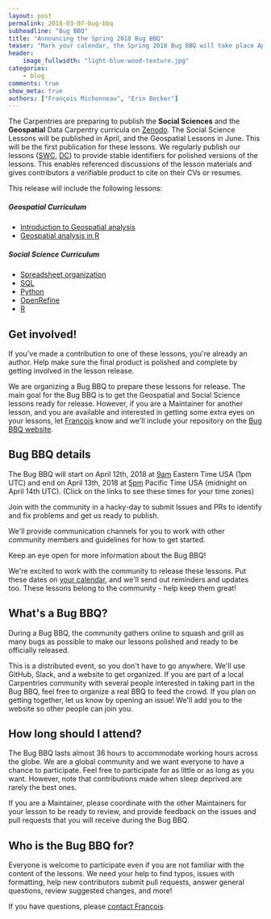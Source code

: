 ```yaml
---
layout: post
permalink: 2018-03-07-bug-bbq
subheadline: "Bug BBQ"
title: "Announcing the Spring 2018 Bug BBQ"
teaser: "Mark your calendar, the Spring 2018 Bug BBQ will take place April 12-13!"
header:
    image_fullwidth: "light-blue-wood-texture.jpg"
categories:
    - blog
comments: true
show_meta: true
authors: ["François Michonneau", "Erin Becker"]
---
```



The Carpentries are preparing to publish the **Social Sciences** and the **Geospatial** Data Carpentry curricula on [Zenodo](https://zenodo.org/). The Social Science Lessons will be published in April, and the Geospatial Lessons in June. This will be the first 
publication for these lessons. We regularly publish our lessons ([SWC](https://zenodo.org/communities/swcarpentry/), [DC](https://zenodo.org/communities/datacarpentry/)) 
to provide stable identifiers for polished versions of
the lessons. This enables referenced discussions of the lesson materials and gives contributors a verifiable product to cite on their CVs 
or resumes.

This release will include the following lessons:

##### Geospatial Curriculum

* [Introduction to Geospatial analysis](https://github.com/datacarpentry/r-spatial-data-management-intro)
* [Geospatial analysis in R](https://github.com/datacarpentry/R-spatial-raster-vector-lesson)

##### Social Science Curriculum

* [Spreadsheet organization](https://github.com/datacarpentry/spreadsheets-socialsci)
* [SQL](https://github.com/datacarpentry/sql-socialsci)
* [Python](https://github.com/datacarpentry/python-socialsci)
* [OpenRefine](https://github.com/datacarpentry/openrefine-socialsci)
* [R](https://github.com/datacarpentry/r-socialsci)


## Get involved!

If you've made a contribution to one of these lessons, you're already an author. Help make sure the final product is polished and complete by getting involved in the lesson release.

We are organizing a Bug BBQ to prepare these lessons for release. The main goal for the Bug BBQ is to get the Geospatial and Social Science lessons ready for release. However, if you are a Maintainer for another lesson, and you are available and interested in getting some extra eyes on your lessons, let [François](mailto:francois@carpentries.org) know and we'll include your repository on the [Bug BBQ website](https://carpentries.github.io/2018-04-bug-bbq/index.html).


## Bug BBQ details

The Bug BBQ will start on April 12th, 2018 at [9am](https://www.timeanddate.com/worldclock/fixedtime.html?msg=Spring+2018+Carpentries+Bug+BBQ+--+Start&iso=20180412T13) Eastern Time USA (1pm UTC) and end on April 13th, 2018 at [5pm](https://www.timeanddate.com/worldclock/fixedtime.html?msg=Spring+2018+Carpentries+Bug+BBQ+--+End&iso=20180414T00) Pacific Time USA (midnight on April 14th UTC). (Click on the links to see these times for your time zones)

Join with the community in a hacky-day to submit Issues and PRs to identify and fix problems and get us ready to publish. 

We'll provide communication channels for you to work with other community members and guidelines for how to get started. 

Keep an eye open for more information about the Bug BBQ!

We're excited to work with the community to release these lessons. Put these dates on [your calendar](https://calendar.google.com/event?action=TEMPLATE&tmeid=MG8zMTA0cmdiN2twN2FlOGJiZGFrNDZrY2ogZnJhbmNvaXMubWljaG9ubmVhdUBt&tmsrc=francois.michonneau%40gmail.com), and we'll send out reminders and updates too. These lessons belong to the community - help keep them great!


## What's a Bug BBQ?

During a Bug BBQ, the community gathers online to squash and grill as many bugs as possible to make our lessons polished and ready to be officially released.

This is a distributed event, so you don't have to go anywhere. We'll use GitHub, Slack, and a website to get organized. If you are part of a local Carpentries community with several people interested in taking part in the Bug BBQ, feel free to organize a real BBQ to feed the crowd. If you plan on getting together, let us know by opening an issue! We'll add you to the website so other people can join you.

## How long should I attend?

The Bug BBQ lasts almost 36 hours to accommodate working hours across the globe. We are a global community and we want everyone to have a chance to participate. Feel free to participate for as little or as long as you want. However, note that contributions made when sleep deprived are rarely the best ones.

If you are a Maintainer, please coordinate with the other Maintainers for your lesson to be ready to review, and provide feedback on the issues and pull requests that you will receive during the Bug BBQ.

## Who is the Bug BBQ for?

Everyone is welcome to participate even if you are not familiar with the content of the lessons. We need your help to find typos, issues with formatting, help new contributors submit pull requests, answer general questions, review suggested changes, and more!


If you have questions, please [contact François](mailto:francois@carpentries.org). 

